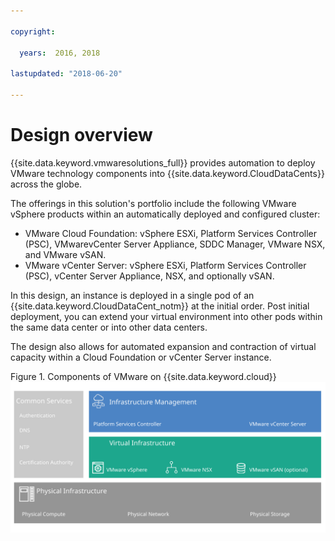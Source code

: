 ```yaml
---

copyright:

  years:  2016, 2018

lastupdated: "2018-06-20"

---
```

# Design overview

{{site.data.keyword.vmwaresolutions_full}} provides automation to deploy VMware technology components into {{site.data.keyword.CloudDataCents}} across the globe.

The offerings in this solution's portfolio include the following VMware vSphere products within an automatically deployed and configured cluster:
* VMware Cloud Foundation: vSphere ESXi, Platform Services Controller (PSC), VMwarevCenter Server Appliance, SDDC Manager, VMware NSX, and VMware vSAN.
* VMware vCenter Server: vSphere ESXi, Platform Services Controller (PSC), vCenter Server Appliance, NSX, and optionally vSAN.

In this design, an instance is deployed in a single pod of an {{site.data.keyword.CloudDataCent_notm}} at the initial order. Post initial deployment, you can extend your virtual environment into other pods within the same data center or into other data centers.

The design also allows for automated expansion and contraction of virtual capacity within a Cloud Foundation or vCenter Server instance.

Figure 1. Components of VMware on {{site.data.keyword.cloud}}
![Components of VMware on {{site.data.keyword.cloud_notm}}](design_overview.svg "The solution comprises physical infrastructure, virtual infrastructure, infrastructure management, and common services.")
